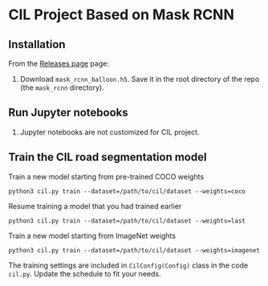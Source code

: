 # CIL Project Based on Mask RCNN
## Installation
From the [Releases page](https://github.com/matterport/Mask_RCNN/releases) page:
1. Download `mask_rcnn_balloon.h5`. Save it in the root directory of the repo (the `mask_rcnn` directory).

## Run Jupyter notebooks
1. Jupyter notebooks are not customized for CIL project.

## Train the CIL road segmentation model

Train a new model starting from pre-trained COCO weights
```
python3 cil.py train --dataset=/path/to/cil/dataset --weights=coco
```

Resume training a model that you had trained earlier
```
python3 cil.py train --dataset=/path/to/cil/dataset --weights=last
```

Train a new model starting from ImageNet weights
```
python3 cil.py train --dataset=/path/to/cil/dataset --weights=imagenet
```

The training settings are included in `CilConfig(Config)` class in the code `cil.py`.
Update the schedule to fit your needs.

